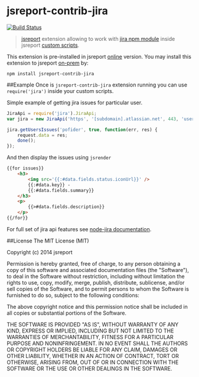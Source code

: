 # jsreport-contrib-jira

[![Build Status](https://travis-ci.org/jsreport/jsreport-contrib-jira.png?branch=master)](https://travis-ci.org/jsreport/jsreport-contrib-jira)

> [jsreport](https://github.com/jsreport/jsreport) extension allowing to work with [jira npm module](https://github.com/steves/node-jira) inside jsreport [custom scripts](http://jsreport.net/learn/scripts).

This extension is pre-installed in jsreport [online](http://jsreport.net/online) version. You may install this extension to jsreport [on-prem](http://jsreport.net/on-prem) by:
```
npm install jsreport-contrib-jira
```

##Example
Once is `jsreport-contrib-jira` extension running you can use `require('jira')` inside your custom scripts.

Simple example of getting jira issues for particular user.

```javascript
JiraApi = require('jira').JiraApi;
var jira = new JiraApi('https', '[subdomain].atlassian.net', 443, 'username', 'password', '2');

jira.getUsersIssues('pofider', true, function(err, res) {
    request.data = res;
    done();    
});
```

And then display the issues using `jsrender`
```html
{{for issues}}
    <h3>
        <img src='{{:#data.fields.status.iconUrl}}' /> 
        {{:#data.key}} - 
        {{:#data.fields.summary}}
    </h3>
    <p>
        {{>#data.fields.description}}
    </p>
{{/for}}
```

For full set of jira api features see [node-jira documentation](https://github.com/steves/node-jira).

##License
The MIT License (MIT)

Copyright (c) 2014 jsreport

Permission is hereby granted, free of charge, to any person obtaining a copy
of this software and associated documentation files (the "Software"), to deal
in the Software without restriction, including without limitation the rights
to use, copy, modify, merge, publish, distribute, sublicense, and/or sell
copies of the Software, and to permit persons to whom the Software is
furnished to do so, subject to the following conditions:

The above copyright notice and this permission notice shall be included in all
copies or substantial portions of the Software.

THE SOFTWARE IS PROVIDED "AS IS", WITHOUT WARRANTY OF ANY KIND, EXPRESS OR
IMPLIED, INCLUDING BUT NOT LIMITED TO THE WARRANTIES OF MERCHANTABILITY,
FITNESS FOR A PARTICULAR PURPOSE AND NONINFRINGEMENT. IN NO EVENT SHALL THE
AUTHORS OR COPYRIGHT HOLDERS BE LIABLE FOR ANY CLAIM, DAMAGES OR OTHER
LIABILITY, WHETHER IN AN ACTION OF CONTRACT, TORT OR OTHERWISE, ARISING FROM,
OUT OF OR IN CONNECTION WITH THE SOFTWARE OR THE USE OR OTHER DEALINGS IN THE
SOFTWARE.


